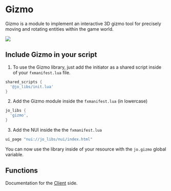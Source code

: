 # Gizmo

Gizmo is a module to implement an interactive 3D gizmo tool for precisely moving and rotating entities within the game world.

<img src="/images/previews/gizmo/gizmo.jpg" class="data-zoomable preview" data-zoomable/>

## Include Gizmo in your script

1. To use the Gizmo library, just add the initiator as a shared script inside of your `fxmanifest.lua` file.
```lua
shared_scripts {
  '@jo_libs/init.lua'
}

```
2. Add the Gizmo module inside the `fxmanifest.lua` (in lowercase)
```lua
jo_libs {
  'gizmo',
}
```
3. Add the NUI inside the the `fxmanifest.lua`
```lua
ui_page "nui://jo_libs/nui/index.html"
```

You can now use the library inside of your resource with the `jo.gizmo` global variable.

## Functions

Documentation for the [Client](./client.md) side.  
